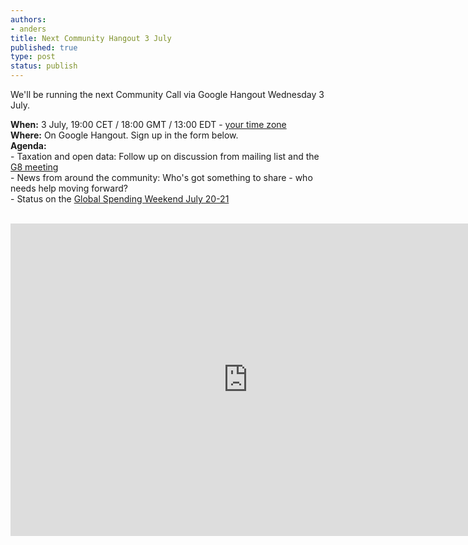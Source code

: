 ```yaml
---
authors:
- anders
title: Next Community Hangout 3 July
published: true
type: post
status: publish
---
```


We'll be running the next Community Call via Google Hangout Wednesday 3 July.

**When:** 3 July, 19:00 CET / 18:00 GMT / 13:00 EDT - [your time zone](http://www.timeanddate.com/worldclock/fixedtime.html?msg=OpenSpending+Community+Hangout&iso=20130703T13&p1=263&ah=1)
<br>
**Where:** On Google Hangout. Sign up in the form below. 
<br>
**Agenda:**<br>
<il>- Taxation and open data: Follow up on discussion from mailing list and the [G8 meeting](http://blog.okfn.org/2013/06/25/what-data-needs-to-be-opened-up-to-tackle-tax-havens/)<br>
<il>- News from around the community: Who's got something to share - who needs help moving forward?<br>
<il>- Status on the [Global Spending Weekend July 20-21](https://docs.google.com/a/okfn.org/document/d/1Zh-TPxgMiFDrzk-rNJqL9CmCbbtlZmp2xjWlZ6T20TA/edit#)<br>
<br>
<iframe src="https://docs.google.com/a/okfn.org/forms/d/1vi2LNysNsu346-X8H5oIp00OUjDFsiR_pYcQSWrQAiY/viewform?embedded=true" width="760" height="500" frameborder="0" marginheight="0" marginwidth="0">Loading...</iframe>
